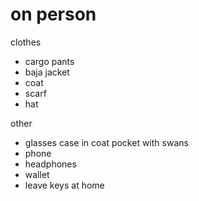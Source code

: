 # on person

clothes
- cargo pants
- baja jacket
- coat
- scarf
- hat

other
- glasses case in coat pocket with swans
- phone
- headphones
- wallet
- leave keys at home
